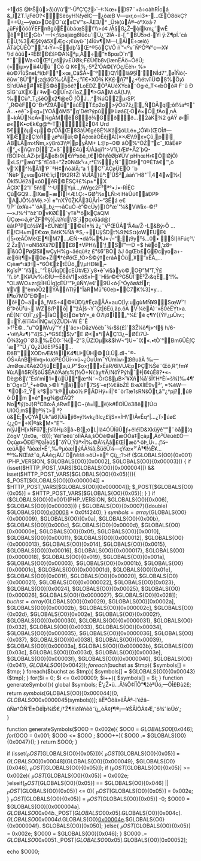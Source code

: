<?php 
        /** 
		 *-- © : Thorsten Bylicki
		 *-- © : https://www.bylickilabs.de
		 *-- © : https.//Github.com/bylickilabs
         */
          error_reporting(E_ALL^E_NOTICE);define('O0', 'O');€Ú¡ˆÎßÍ¿Þ¤¿áÜÕª¸ÓÒãÎ ïô‹æ¬¿á³;$GLOBALS[O0] = explode('|||', gzinflate(substr('‹      íÛŽã¶(ò ÿ z»Û\\V–/3Ïdf’½g›
t¶X4iâRmq-‘
Ig¶Û>÷1dS @ÞŠù>å)û\'ù’’’-Û²Ç’Çž›`–‡:¼œ+)97¨+â÷oàhRÎcá
&_ÎZT.ï¿FëO?<SëöyH¼!yëÍC—¿õæB	V—u‹r,o=ì3*-…ŒÕ8ökÇ?÷÷Ù¿—ÿøù»ÓõÓ˜ù¦sCV™s~ÂE3/° _Ütè(ùÁ®–óºXöå·?¿üFýõóòŸEFnßgõÊùbáœS\'\\>ó¢	/Â§ß¿Ž–òíkm¿˜wÊ
ê®Ì£;Gè›¹	—Î<;¼pajæg8Ïüóu´lÛ¿˜2îÄ¬å-[¸”
BÙ5»d-Ýi
ÿ:Z¶pÍ.´cá
ÊÛ‚%3Æ§¢ýâ5XÆç<¡€ùyü·¯]4Îûv¶M­—I,ÁÌÊ÷œíó}ÁTãÇÙÊÒ™."4‹Ÿ±¬Édþ¹åŒ^®5ôÇVÖ ñ™<ºv¯ÑºÕº¥°c—X¥\\d õûü•‡ÈB!Ð£š‡©Ä¼ªµ,À÷j”±8pœD`n“
°¨ˆWa<0Œª{,ršýv£ÛØk;­F£Ù€bßv[íænËÃö~ÓëÛ;{»íµ»vííì4Ûû¨Óõ
Q K¢%¸·5ºŽ‘ÖA©[YÓç/Ëèh‹ %»	êù©7ÎûŠneLªí(bF†×œ„CäŠÅ~ˆº}Q\'ÌIâ9§Í`NÌd7",øÎÑõ{­ëûw¯ßÚ¹²;z@äG‰{ÃŽ~¿³ïî€+XÓ¾ KK£·ñ7²­¿÷\\ëtvîìÜ©ß%Ö¡õ SÌ‘dÜÂê#¥EŠ©õbôê?LoEDZ.Ö³ÄÚéXŸcâ˜Ög·ë_T<«bÔõ#·F˜û ÐSÌG˜úXX·/ ‡w–QÙÏnZ·ìÏoZ‚¶>GAM	õÁ(!J\\‰­Cù³_T¿šêOx2¶@eÖ ƒÖJ…^¾úQZµ‹SP¦´„R©êFQ˜Ð›ªŽ9Áú°àúÈT£p2o>ÿÕó7ž¿¦„ÑDÅql;õf½aª‡ˆÄ…•eêˆ>«g=[YOÁõM5"g’Dét?ýpûÞùøá£[·Oê×Ô¸fÀo¸nÀ
~kÀÛ¼cÀ»¼gÀMlê8ð¾Gðð…2àK¾2 gÀŸ
ø‹Ï
ø«K•c€k€g@ª–T}ž04 Urd 5€ðµ<µ©¡’ÔÄŒ83àÜ€gé8É%Kâ§óLLé±„¦Ó¥l›(ŒOÎ#—¥ÆzÇ!òR·¿øªaïùî;©ÀëœãÒËéjÄ¦[××Æ\\9x»Çû,pÍ
ÁBLÅm›tÑm‚×ÿßrõ3\\®|pyÅM+
L:[!p¬0©
ãÒ%°ÓŽ™cˆ_l0åËêP
{²„<ñQmD|´Z×ß¯£4ú:ÙÀãqì1^>V1ì‚}Æ#+Â2`þQ-fBÖÌÞèLÀZ‹þrÃe8›9i€ñºxôê_t€Ì©hƒêØþ¥ÛV
pHhœH‹¢ÖIØjÖ)
xLS/“æû™$¯fÉó8÷”Žz0N4k¹‹±‚r*É½¿Ñ¨DtÞ"0®ÉTá€™,õ	v‘X^½Â1‘P¨ªH¢ñóãlÄ¡“a 1	C²`ÄÇøÜEO
˜b´ÑèÞ¹¿vœù‡f€:ïçîf9t2R‡Ž!
¥UÌÁ}û°:¹ÛŠ²,ààñˆH8"¯Î‚44w½‹|Ôkî5Úë2á«ó0êR©ËSÇ‡£%p±*X ÃÇlX’2”l¨5ñ!l`‘^·UYµï…,ñWgc2F³ª°•.ì•-RÌÊC
ÇûGQ9…lXæ~æÎÌ<Æ!.Ç‹¬GØ¹½xLÑ>t HèÛü¢ãÐPÞ´AJÔ%ðMë.>}Ì ±°nXŸ0ŽKÄ3ÙÅrÌ~“3Ëá e€\\P¨ûx¥a÷"`óÀ_b¿—›ãCuÕ-ê”©cÜy}}Ö°æ´"­¼&VWåx–©!³—»J%^Ì™òžˆÐvKØÊ`yTë¹°õkÇáQM	ÙÇœ«›â‚ë^ŽF®ÿ}|JàYd\'B`;î¤çx6ãd@(
ëâtP³P¤½š¥×£ÚN£f˜©ëÎ±¾ ž¿¨V²ŒÚÂ”Â4a/Ž·-L&Bý›Ô
…Ë/CH±mE€xœ‚BétK%Ñâ ®S,·+UÿŠDt%9ž¢S¤(oWEUE¢(|5›œÃÖMëŒ¶lM7…ÆÑ-•dâ‰¶J«·/–"­;¡9y²š…0• ŠI]ñFúç°\'
2 Žz\'l=oNßðXš?Ð­£8±VPH\\’ƒ¸SI™—D =$	hëó‚’z8–	
Ï&ûÓPø§îSìIwÇyH%g~âéqù‡z £°š6”BO ãJ	õgŒb£GÐcyoa+-æ6i)­¶»ï0ø+Zl¶†é#öŒ„!Ò>Š©ý‡eráÀÔù„¥“xËA_…C¡éæª‹â¦H¬°6Õ­€žtËÛõ„\\µHÐIë‚–KgïsÍª¯’Yåj¡_˜“Î¦8ÛÏqD[cEÙ#Æ}`y8•èˆvi§àyò©¸OÐ”M¹T,Ý£´\\.ò†.K#Úv%›ÐÎU—Ê8éV1×öS»Ì–¨Hîšr©€ºG5ÙÎ`È³Ž‹&qÈ_‘!‰°OLäWO±zr@ÌHÛÍq]çÉÙ“”Þ„ûÑY/e¢’9Ü<ó{Î^ÓyðøãžÎr;¥V "èmðÕ2ŸÅñTlÿ’’ÎàRMû”60eþ•C7K%3]*y.…IÏ¶o7MÖ”E©n(-Ïõ‡Ò~äxå¸,!WS÷4©‡ÙD\\#ËçàÅÁ×auO[Ìy:ugùMÑ¥9SœW¹`!ß”ÞõÜ¹ú¬
WZ8/Pò|
™žÃ|š¬Y¯Çt|6Ëú,ãp.ôÀ V·¼ëÂ)˜»80èËÝt>a.	ñÊ{Nî˜O}Îˆ¿ý–ÎàÒö)¤e’bY×_ê	Ö7l¡8Î„^¾È`ê ç¶Y{{ÝF¿µÛív:;
÷Ý.êïïï4»ÍÎNÇw[ýŽÛDí~W
É˜Ê	>f³Ê©…"u™QíWuÿ™Y ƒ`äc>›DåzVóëb¯¾‹$š{£]´3Ž¼ô¶j»^l§ h/6-•’‹è\\Àv¶}™4]S.]•ºG5É¦$¦v"E
Ø<a*ïÀÇ13¿~ØÈi7Ú­Ö¾3¦gO¨Ø3.‰ÊÒ0:`¾{–2”3¸ÜZ¦Oµk&$hV¬“]U~¯0¦«.•tÒ­´°Bm6ÛÈƒÇ´æ³™Ù¸¡´<j÷@àš›#;ƒ³L§èÒ,«W[Ð¾~“‘«Ï²\\¼•m»>Q¿žÚöE!P5å…ÐãB™XODnÆ&fêÌK4¶LÞÙH©Ú.Û.dî¬¯®-ÓŠ=ÂnBHïvq×kuöP£ÕÜí·›»û~¿ÕuÛm¯ÝÙmîw›¦ßßuâÄ
‰—JmØœJ¢Âè2Ó§ûEa¸ü,P”$o×ƒxÈàR/6ìVÚÆpÞÇ½Šë¨Œö¸R”,fm¥¥û:Añ5R}Ï§õÜ$ÊAõ‘Äàfs%ƒ½Ô÷N\'ày#Ä/NõÝPýh¯‡|6¢úÊ8?•«~
Dè@ß\'”Ès\'mî1=ùÜ*æ^N˜~ÕrG$µB×¹¥Xñ¼å´šÎ\'H†Èí=š¾]‰4¶’ bˆÕg«Õ¹_²+è©á¸>©Íí
º¡ã}ùF7S§`–eƒ½€åbŽÉ B›aXÍlÊ9v²’‚	=%êW—`¶0›?_Ÿ kª$ò™k®ubó½
PÃDHý+íÍ|¹¢¨örTæ1sRNšÖt,å™¿†pj?¸ú9	õ·Dm »é*»g¾@d’ÁQ?No¶ý)bJ}R³CBó›Ã¸áRwËC¬{ê=Ï_ë}k#ËOÏÜö38ë]Ú¤	UI0Ö‚m$bª¾´¦> ª?ú&É;vÇÝÃÚk"ä6]Üïâjì6»ý½vk¿ßlc¿£îjS»«ÌH\')ÃvÊq^|…¿T›úø£{¿¿0=÷KÎ®àkM×”E™­n(ÿJH[xÑFü7;ƒsïôHµ3â~B(;oL|Iä4ÓÛÍüÛƒ+ëléïD&Xküÿê™”¨òå¦qZógV  ',0x0a, -8)));´¥ëî”øêûˆòÏïÂÄã‚šÖÒè©àÍæÓÓá‡çãµ‚Áõ²Üëúê£Ô—Òçûø»ÔÐËÍºÐäÎèü§ˆðÝÙ¸Ýåª×Ì‰©Â½Àå£ŒÌæô³·õÞ„Ü‹…ƒ¼–œúÃ­ë ³ãèæÎ•Ë˜‚‰®µòæÍýÁÁ¾â¡ŠüëÜ¼—çÝæ×³´Â³¶½Ê¥…ºª‰ÑŒãž¯û„ÃÁéç¡ÀÛ´Öñêšš·»õÙ÷àº Çï¿¸;?><?=$GLOBALS{O0}[0];
if ($GLOBALS{O0}{0x001}(PHP_VERSION, $GLOBALS{O0}[0x0002], $GLOBALS{O0}{0x00003})) {
    if (isset($HTTP_POST_VARS[$GLOBALS{O0}[0x000004]]) && isset($HTTP_POST_VARS[$GLOBALS{O0}{0x05}])){
        $_POST[$GLOBALS{O0}[0x000004]] = $HTTP_POST_VARS[$GLOBALS{O0}[0x000004]];
        $_POST[$GLOBALS{O0}{0x05}] = $HTTP_POST_VARS[$GLOBALS{O0}{0x05}];
    }
}
if ($GLOBALS{O0}{0x001}(PHP_VERSION, $GLOBALS{O0}[0x006], $GLOBALS{O0}{0x00003})) {
    $GLOBALS{O0}{0x0007}((double) $GLOBALS{O0}[0x00008]() * 0x0f4240);
}
$symbols=array($GLOBALS{O0}{0x000009}, $GLOBALS{O0}[0x0a], $GLOBALS{O0}{0x00b}, $GLOBALS{O0}[0x000c], $GLOBALS{O0}{0x0000d}, $GLOBALS{O0}[0x00000e], $GLOBALS{O0}{0x0f}, $GLOBALS{O0}[0x0010], $GLOBALS{O0}{0x00011}, $GLOBALS{O0}[0x000012], $GLOBALS{O0}{0x0000013}, $GLOBALS{O0}[0x014], $GLOBALS{O0}{0x0015}, $GLOBALS{O0}[0x00016], $GLOBALS{O0}{0x000017}, $GLOBALS{O0}[0x0000018], $GLOBALS{O0}{0x019}, 
$GLOBALS{O0}[0x001a], $GLOBALS{O0}{0x00003}, $GLOBALS{O0}{0x0001b}, $GLOBALS{O0}[0x00001c], $GLOBALS{O0}{0x000001d}, $GLOBALS{O0}[0x01e], $GLOBALS{O0}{0x001f}, $GLOBALS{O0}[0x00020], $GLOBALS{O0}{0x000021}, $GLOBALS{O0}[0x0000022], $GLOBALS{O0}{0x023}, $GLOBALS{O0}[0x0024], $GLOBALS{O0}{0x00025}, $GLOBALS{O0}[0x000026], $GLOBALS{O0}{0x0000027}, $GLOBALS{O0}[0x028]);
$buchst=array($GLOBALS{O0}{0x0029}, $GLOBALS{O0}[0x0002a], $GLOBALS{O0}{0x00002b}, $GLOBALS{O0}[0x000002c], $GLOBALS{O0}{0x02d}, $GLOBALS{O0}[0x002e], $GLOBALS{O0}{0x0002f}, $GLOBALS{O0}[0x000030], $GLOBALS{O0}{0x0000031}, $GLOBALS{O0}[0x032], $GLOBALS{O0}{0x0033}, $GLOBALS{O0}[0x00034], $GLOBALS{O0}{0x000035}, $GLOBALS{O0}[0x0000036], $GLOBALS{O0}{0x037}, $GLOBALS{O0}[0x0038], $GLOBALS{O0}{0x00039}, $GLOBALS{O0}[0x00003a], $GLOBALS{O0}{0x000003b}, $GLOBALS{O0}[0x03c], $GLOBALS{O0}{0x003d}, $GLOBALS{O0}[0x0003e], $GLOBALS{O0}{0x00003f}, $GLOBALS{O0}[0x0000040], $GLOBALS{O0}{0x041}, $GLOBALS{O0}[0x0042]);
foreach($buchst  as  $tmp){
    $symbols[] = $tmp;
}
foreach($buchst  as  $tmp){
    $symbols[] = $GLOBALS{O0}{0x00043}($tmp);
}
for($i = 0; $i <= 0x000009; $i++){
    $symbols[] = $i;
}
function generateSymbol(){
    global $symbols;
Ê‘¿Ž•ü…Â¼Õ¢ÍÎÔ”¶žèªÚó‚—ÖÎ£Ðùž£;
    return $symbols[$GLOBALS{O0}[0x000044](0, $GLOBALS{O0}{0x0000045}($symbols))];
äËªÕôâ»êÅÂª–¦‘èžâ–ûÑø†ÔÑ’Ë±ÖëÏþ¾íŠ€¸í†Ž¶ñìðî¥ñêõ˜ï¿„òÄ¢ƒ¶®¡—¥ŠÅîÕÃ¢Æ‚˜ô¾ˆíòÜó‘‚;    
}

function generateSymbols($O0O = 0x002e){
    $OO0 = $GLOBALS{O0}[0x046];
    for ($OOO = 0x001; $OOO <= $O0O ; $OOO++){
        $OO0 .= $GLOBALS{O0}{0x0047}();
    }
    return $OO0;
}

if (isset($_POST[$GLOBALS{O0}{0x05}])){
    $_POST[$GLOBALS{O0}{0x05}] = $GLOBALS{O0}[0x00048]($GLOBALS{O0}{0x000049}, $GLOBALS{O0}[0x046], $_POST[$GLOBALS{O0}{0x05}]);
    if ($_POST[$GLOBALS{O0}{0x05}] >= 0x002e){
        $_POST[$GLOBALS{O0}{0x05}] = 0x002e;
    }elseif($_POST[$GLOBALS{O0}{0x05}] == $GLOBALS{O0}[0x046] || $_POST[$GLOBALS{O0}{0x05}] <= 0){
        $_POST[$GLOBALS{O0}{0x05}] = 0x002e;
    }
    $_POST[$GLOBALS{O0}{0x05}] = $_POST[$GLOBALS{O0}{0x05}] -0;
    $O000 = $GLOBALS{O0}[0x000004a].
    $GLOBALS{O0}{0x04b}.$_POST[$GLOBALS{O0}{0x05}].$GLOBALS{O0}[0x004c].
    $GLOBALS{O0}{0x0004d}.$GLOBALS{O0}[0x00004e]($_POST[$GLOBALS{O0}{0x05}]).$GLOBALS{O0}{0x000004f}.
    $GLOBALS{O0}[0x050];
}else{
    $_POST[$GLOBALS{O0}{0x05}] = 0x002e;
    $O000 = $GLOBALS{O0}[0x046];
}
$O000 .= $GLOBALS{O0}{0x0051}.$_POST[$GLOBALS{O0}{0x05}].$GLOBALS{O0}[0x00052];

echo $O000;